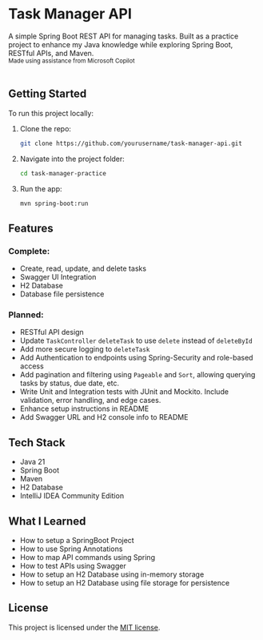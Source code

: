 # Task Manager API

A simple Spring Boot REST API for managing tasks.
Built as a practice project to enhance my Java knowledge while exploring Spring Boot, RESTful APIs, and Maven.
<br>
<small>Made using assistance from Microsoft Copilot</small>
<br>
<br>
## Getting Started

To run this project locally:

1. Clone the repo:
   ```bash
   git clone https://github.com/yourusername/task-manager-api.git
   
2. Navigate into the project folder:
    ```bash
   cd task-manager-practice
   
3. Run the app:
    ```bash
   mvn spring-boot:run

## Features

### Complete:
- Create, read, update, and delete tasks
- Swagger UI Integration
- H2 Database
- Database file persistence

### Planned:
- RESTful API design
- Update ```TaskController``` ```deleteTask``` to use ```delete``` instead of ```deleteById```
- Add more secure logging to ```deleteTask```
- Add Authentication to endpoints using Spring-Security and role-based access
- Add pagination and filtering using ```Pageable``` and ```Sort```, allowing querying tasks by status, due date, etc.
- Write Unit and Integration tests with JUnit and Mockito. Include validation, error handling, and edge cases.
- Enhance setup instructions in README
- Add Swagger URL and H2 console info to README

## Tech Stack

- Java 21
- Spring Boot
- Maven
- H2 Database
- IntelliJ IDEA Community Edition

## What I Learned
- How to setup a SpringBoot Project
- How to use Spring Annotations
- How to map API commands using Spring
- How to test APIs using Swagger
- How to setup an H2 Database using in-memory storage
- How to setup an H2 Database using file storage for persistence

## License
This project is licensed under the [MIT license](LICENSE).